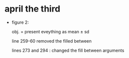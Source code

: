 # april the third

- figure 2:

  obj. = present eveything as mean ± sd

  line 259-60 removed the filled between

  lines 273 and 294 : changed the fill between arguments

  

  
